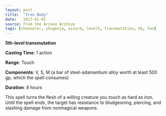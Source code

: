 ```yaml
---
layout: post
title:  "Iron Body"
date:   2017-01-01
source: From the Arcane Archive
tags: [channeler, shugenja, wizard, level5, transmutation, hb, fan]
---
```


**5th-level transmutation**

**Casting Time**: 1 action

**Range**: Touch

**Components**: V, S, M (a bar of steel-adamantium alloy worth at least 500 gp, which the spell consumes)

**Duration**: 8 hours

This spell turns the flesh of a willing creature you touch as hard as iron. Until the spell ends, the target has resistance to bludgeoning, piercing, and slashing damage from nonmagical weapons.
